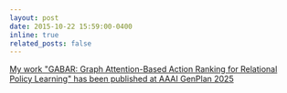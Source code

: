 ```yaml
---
layout: post
date: 2015-10-22 15:59:00-0400
inline: true
related_posts: false
---
```


 <a href="https://www.linkedin.com/feed/update/urn:li:activity:7299670475717099520/"> My work "GABAR: Graph Attention-Based Action Ranking for Relational Policy Learning" has been published at AAAI GenPlan 2025</a>


 